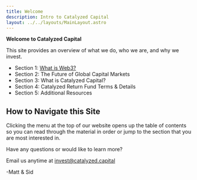 ```yaml
---
title: Welcome
description: Intro to Catalyzed Capital
layout: ../../layouts/MainLayout.astro
---
```


**Welcome to Catalyzed Capital**

This site provides an overview of what we do, who we are, and why we invest.

- Section 1: [What is Web3?]('https://docs.catalyzed.capital/en/page-1/')
- Section 2: The Future of Global Capital Markets
- Section 3: What is Catalyzed Capital?
- Section 4: Catalyzed Return Fund Terms & Details
- Section 5: Additional Resources

## How to Navigate this Site

Clicking the menu at the top of our website opens up the table of contents so you can read through the material in order or jump to the section that you are most interested in.

Have any questions or would like to learn more?

Email us anytime at invest@catalyzed.capital

-Matt & Sid

